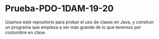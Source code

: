# Prueba-PDO-1DAM-19-20
Usamos este repositorio para probar el uso de clases en Java, y construir un programa que empieza a ser más grande de lo que tenemos por costumbre en clase.
